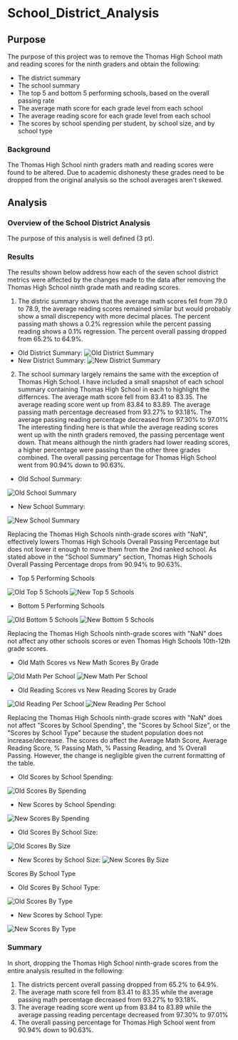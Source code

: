 # School_District_Analysis
## Purpose
The purpose of this project was to remove the Thomas High School math and reading scores for the ninth graders and obtain the following:
* The district summary
* The school summary
* The top 5 and bottom 5 performing schools, based on the overall passing rate
* The average math score for each grade level from each school
* The average reading score for each grade level from each school
* The scores by school spending per student, by school size, and by school type

### Background
The Thomas High School ninth graders math and reading scores were found to be altered. Due to academic dishonesty these grades need to be dropped from the original analysis so the school averages aren't skewed.

## Analysis


### Overview of the School District Analysis
The purpose of this analysis is well defined (3 pt).

### Results
The results shown below address how each of the seven school district metrics were affected by the changes made to the data after removing the Thomas High School ninth grade math and reading scores.


1. The distric summary shows that the average math scores fell from 79.0 to 78.9, the average reading scores remained similar but would probably show a small discrepency with more decimal places. The percent passing math shows a 0.2% regression while the percent passing reading shows a 0.1% regression. The percent overall passing dropped from 65.2% to 64.9%.

* Old District Summary:
![Old District Summary](Analysis/OldDistrictSummary.png)
* New District Summary:
![New District Summary](Analysis/NewDistrictSummary.png)


2. The school summary largely remains the same with the exception of Thomas High School. I have included a small snapshot of each school summary containing Thomas High School in each to highlight the differnces. The average math score fell from 83.41 to 83.35. The average reading score went up from 83.84 to 83.89. The average passing math percentage decreased from 93.27% to 93.18%. The average passing reading percentage decreased from 97.30% to 97.01% The interesting finding here is that while the average reading scores went up with the ninth graders removed, the passing percentage went down. That means although the ninth graders had lower reading scores, a higher percentage were passing than the other three grades combined. The overall passing percentage for Thomas High School went from 90.94% down to 90.63%. 

* Old School Summary:

![Old School Summary](Analysis/OldSchoolSummary.png)
* New School Summary:

![New School Summary](Analysis/NewSchoolSummary1.png)

Replacing the Thomas High Schools ninth-grade scores with "NaN", effectively lowers Thomas High Schools Overall Passing Percentage but does not lower it enough to move them from the 2nd ranked school. As stated above in the "School Summary" section, Thomas High Schools Overall Passing Percentage drops from 90.94% to 90.63%.

* Top 5 Performing Schools

![Old Top 5 Schools](Analysis/OldTop5Schools1.png)
![New Top 5 Schools](Analysis/NewTop5Schools.png)

* Bottom 5 Performing Schools

![Old Bottom 5 Schools](Analysis/OldBottom5Schools1.png)
![New Bottom 5 Schools](Analysis/NewBottom5Schools.png)


Replacing the Thomas High Schools ninth-grade scores with "NaN" does not affect any other schools scores or even Thomas High Schools 10th-12th grade scores.

* Old Math Scores vs New Math Scores By Grade

![Old Math Per School](Analysis/OldMathPerSchool.png) ![New Math Per School](Analysis/NewMathPerSchool.png)

* Old Reading Scores vs New Reading Scores by Grade

![Old Reading Per School](Analysis/OldReadingPerSchool.png) ![New Reading Per School](Analysis/NewReadingPerSchool.png)

Replacing the Thomas High Schools ninth-grade scores with "NaN" does not affect "Scores by School Spending", the "Scores by School Size", or the "Scores by School Type" because the student population does not increase/decrease. The scores do affect the Average Math Score, Average Reading Score, % Passing Math, % Passing Reading, and % Overall Passing. However, the change is negligible given the current formatting of the table.

* Old Scores by School Spending:

![Old Scores By Spending](Analysis/OldScoresBySpending.png)

* New Scores by School Spending:

![New Scores By Spending](Analysis/NewScoreBySpend.png)

* Old Scores By School Size:

![Old Scores By Size](Analysis/OldScoresBySize.png)

* New Scores by School Size:
![New Scores By Size](Analysis/NewScoreBySize.png)

Scores By School Type

* Old Scores By School Type:

![Old Scores By Type](Analysis/OldScoresByType.png)

* New Scores by School Type:

![New Scores By Type](Analysis/NewScoreByType.png)


### Summary
In short, dropping the Thomas High School ninth-grade scores from the entire analysis resulted in the following:

1. The districts percent overall passing dropped from 65.2% to 64.9%.
2. The average math score fell from 83.41 to 83.35 while the average passing math percentage decreased from 93.27% to 93.18%.
3. The average reading score went up from 83.84 to 83.89 while the average passing reading percentage decreased from 97.30% to 97.01% 
4. The overall passing percentage for Thomas High School went from 90.94% down to 90.63%. 


